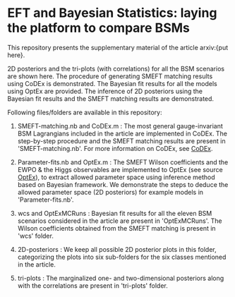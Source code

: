 # EFT and Bayesian Statistics: laying the platform to compare BSMs

This repository presents the supplementary material of the article arxiv:{put here}. 

2D posteriors and the tri-plots (with correlations) for all the BSM scenarios are shown here. The procedure of generating SMEFT matching results using CoDEx is demonstrated. The Bayesian fit results for all the models using OptEx are provided. The inference of 2D posteriors using the Bayesian fit results and the SMEFT matching results are demonstrated.

Following files/folders are available in this repository:

1. SMEFT-matching.nb and CoDEx.m : The most general gauge-invariant BSM Lagrangians included in the article are implemented in CoDEx. The step-by-step procedure and the SMEFT matching results are present in 'SMEFT-matching.nb'. For more information on CoDEx, see [CoDEx](https://github.com/effExTeam/CoDEx-1.0.0).

2. Parameter-fits.nb and OptEx.m : The SMEFT Wilson coefficients and the EWPO & the Higgs observables are implemented to OptEx (see source [OptEx](https://github.com/FlavorIITG/OptexDocs)), to extract allowed parameter space using inference method based on Bayesian framework. We demonstrate the steps to deduce the allowed parameter space (2D posteriors) for example models in 'Parameter-fits.nb'.

3. wcs and OptExMCRuns : Bayesian fit results for all the eleven BSM scenarios considered in the article are present in 'OptExMCRuns'. The Wilson coefficients obtained from the SMEFT matching is present in 'wcs' folder.

4. 2D-posteriors : We keep all possible 2D posterior plots in this folder, categorizing the plots into six sub-folders for the six classes mentioned in the article.

5. tri-plots : The marginalized one- and two-dimensional posteriors along with the correlations are present in 'tri-plots' folder.
